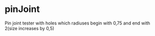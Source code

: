# pinJoint
Pin joint tester with holes which radiuses begin with 0,75 and end with 2(size increases by 0,5)
